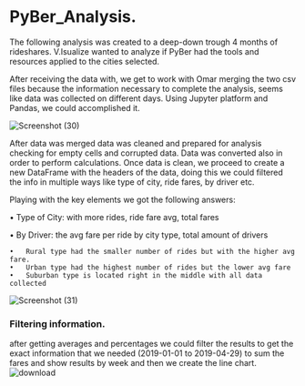 # PyBer_Analysis.


The following analysis was created to a deep-down trough 4 months of rideshares. V.Isualize wanted to analyze if PyBer had the tools and resources applied to the cities selected.



After receiving the data with, we get to work with Omar merging the two csv files because the information necessary to complete the analysis, seems like data was collected on different days. Using Jupyter platform and Pandas, we could accomplished it.



![Screenshot (30)](https://user-images.githubusercontent.com/114957364/201491185-a99ac142-ca40-481a-922b-4158f5fcbd3a.png)






After data was merged data was cleaned and prepared for analysis checking for empty cells and corrupted data. Data was converted also in order to perform calculations.
Once data is clean, we proceed to create a new DataFrame with the headers of the data, doing this we could filtered the info in multiple ways like type of city, ride fares, by driver etc. 

Playing with the key elements we got the following answers:

•	Type of City: with more rides, ride fare avg, total fares 

•	By Driver: the avg fare per ride by city type, total amount of drivers 
    
    •	Rural type had the smaller number of rides but with the higher avg fare.
    •	Urban type had the highest number of rides but the lower avg fare 
    •	Suburban type is located right in the middle with all data collected  


![Screenshot (31)](https://user-images.githubusercontent.com/114957364/201491562-22c7fb0c-c9a3-4a2f-9bd6-4ce303c2e608.png)


### Filtering information.


after getting averages and percentages we could filter the results to get the exact information that we needed (2019-01-01 to 2019-04-29) to sum the fares and show results by week and then we create the line chart.
![download](https://user-images.githubusercontent.com/114957364/201491091-1ec25189-adc6-481f-a4dd-a44c9a6bf3b5.png)
